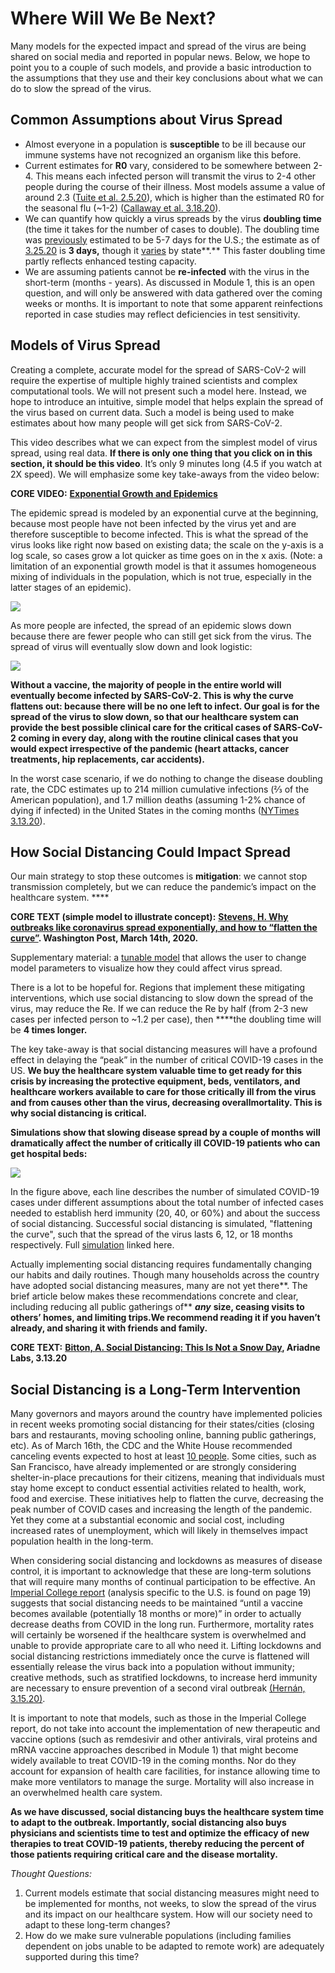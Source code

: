 # Where Will We Be Next?

Many models for the expected impact and spread of the virus are being shared on social media and reported in popular news. Below, we hope to point you to a couple of such models, and provide a basic introduction to the assumptions that they use and their key conclusions about what we can do to slow the spread of the virus.

## Common Assumptions about Virus Spread

* Almost everyone in a population is **susceptible** to be ill because our immune systems have not recognized an organism like this before.
* Current estimates for **R0** vary, considered to be somewhere between 2-4.  This means each infected person will transmit the virus to 2-4 other people during the course of their illness. Most models assume a value of around 2.3 \([Tuite et al. 2.5.20](https://annals.org/aim/fullarticle/2760912/reporting-epidemic-growth-reproduction-numbers-2019-novel-coronavirus-2019-ncov)\), which is higher than the estimated R0 for the seasonal flu \(~1-2\) \([Callaway et al. 3.18.20](https://www.nature.com/articles/d41586-020-00758-2)\). 
* We can quantify how quickly a virus spreads by the virus **doubling time** \(the time it takes for the number of cases to double\). The doubling time was [previously](https://drive.google.com/file/d/1DqfSnlaW6N3GBc5YKyBOCGPfdqOsqk1G/view) estimated to be 5-7 days for the U.S.; the estimate as of [3.25.20](https://ourworldindata.org/coronavirus#the-growth-rate-of-covid-19-deaths) is **3 days,** though it [varies](https://www.nytimes.com/interactive/2020/03/21/upshot/coronavirus-deaths-by-country.html) by state**.** This faster doubling time partly reflects enhanced testing capacity.
* We are assuming patients cannot be **re-infected** with the virus in the short-term \(months - years\). As discussed in Module 1, this is an open question, and will only be answered with data gathered over the coming weeks or months. It is important to note that some apparent reinfections reported in case studies may reflect deficiencies in test sensitivity.

## Models of Virus Spread

Creating a complete, accurate model for the spread of SARS-CoV-2 will require the expertise of multiple highly trained scientists and complex computational tools. We will not present such a model here. Instead, we hope to introduce an intuitive, simple model that helps explain the spread of the virus based on current data. Such a model is being used to make estimates about how many people will get sick from SARS-CoV-2.

This video describes what we can expect from the simplest model of virus spread, using real data. **If there is only one thing that you click on in this section, it should be this video**. It’s only 9 minutes long \(4.5 if you watch at 2X speed\). We will emphasize some key take-aways from the video below:

**CORE VIDEO:** [**Exponential Growth and Epidemics**](https://www.youtube.com/watch?v=Kas0tIxDvrg&feature=youtu.be)

The epidemic spread is modeled by an exponential curve at the beginning, because most people have not been infected by the virus yet and are therefore susceptible to become infected. This is what the spread of the virus looks like right now based on existing data; the scale on the y-axis is a log scale, so cases grow a lot quicker as time goes on in the x axis. \(Note: a limitation of an exponential growth model is that it assumes homogeneous mixing of individuals in the population, which is not true, especially in the latter stages of an epidemic\).

![](https://lh6.googleusercontent.com/BG0-Azf7hkmiepfnCwTBYEZC2NhPsVHSO6ijEVzZE9EifjeTsXyz3SqYILkv_nvRwDmWSxmKYR26ZunitJgrgZun2BVkLAB-j3k45a_PvWdghnlQ9C_ukslXQ2El9J9ljkpTKZKg)

As more people are infected, the spread of an epidemic slows down because there are fewer people who can still get sick from the virus. The spread of virus will eventually slow down and look logistic:

![](https://lh5.googleusercontent.com/6chbMUnZ0yQvpmTJOj97ZlhU1ExglupHBkbsL6ZoHRNyR8MYGf44Qo8HlDM8XteuGYNnun0zTOirdo1fAq7CSoKmNahTlxNGTjLxjasSiRObhgm2-nPfLREGcchKYkWQI1I_jHdB)

**Without a vaccine, the majority of people in the entire world will eventually become infected by SARS-CoV-2. This is why the curve flattens out: because there will be no one left to infect. Our goal is for the spread of the virus to slow down, so that our healthcare system can provide the best possible clinical care for the critical cases of SARS-CoV-2 coming in every day, along with the routine clinical cases that you would expect irrespective of the pandemic \(heart attacks, cancer treatments, hip replacements, car accidents\).** 

In the worst case scenario, if we do nothing to change the disease doubling rate, the CDC estimates up to 214 million cumulative infections \(⅔ of the American population\), and 1.7 million deaths \(assuming 1-2% chance of dying if infected\) in the United States in the coming months \([NYTimes 3.13.20](https://www.nytimes.com/2020/03/13/us/coronavirus-deaths-estimate.html)\).

## How Social Distancing Could Impact Spread

Our main strategy to stop these outcomes is **mitigation**: we cannot stop transmission completely, but we can reduce the pandemic’s impact on the healthcare system. ****

**CORE TEXT \(simple model to illustrate concept\):** [**Stevens, H. Why outbreaks like coronavirus spread exponentially, and how to “flatten the curve”**](https://www.washingtonpost.com/graphics/2020/world/corona-simulator/)**. Washington Post, March 14th, 2020.**

Supplementary material: a [tunable model](https://art-bd.shinyapps.io/nCov_control/) that allows the user to change model parameters to visualize how they could affect virus spread.

There is a lot to be hopeful for. Regions that implement these mitigating interventions, which use social distancing to slow down the spread of the virus, may reduce the Re. If we can reduce the Re by half \(from 2-3 new cases per infected person to ~1.2 per case\), then ****the doubling time will be **4 times longer.**

The key take-away is that social distancing measures will have a profound effect in delaying the “peak” in the number of critical COVID-19 cases in the US. **We buy the healthcare system valuable time to get ready for this crisis by increasing the protective equipment, beds, ventilators, and healthcare workers available to care for those critically ill from the virus and from causes other than the virus, decreasing overallmortality. This is why social distancing is critical.**

**Simulations show that slowing disease spread by a couple of months will dramatically affect the number of critically ill COVID-19 patients who can get hospital beds:**

![](https://lh6.googleusercontent.com/54Mgr3WoJZT_h-l6MgdiF4867zs6FDyE_hjX2klK5eMZnmK2kqqPpzaINN_qpOzhK98JSqoRaQ3Dmm-jNwyqYhRV_16QC704WXBlRtabnIMPmDsTMdoXfre-wUUCYWrK0iaOVYeL)

In the figure above, each line describes the number of simulated COVID-19 cases under different assumptions about the total number of infected cases needed to establish herd immunity \(20, 40, or 60%\) and about the success of social distancing. Successful social distancing is simulated, "flattening the curve", such that the spread of the virus lasts 6, 12, or 18 months respectively. Full [simulation](https://www.nytimes.com/interactive/2020/03/17/upshot/hospital-bed-shortages-coronavirus.html?auth=login-google) linked here.

Actually implementing social distancing requires fundamentally changing our habits and daily routines. Though many households across the country have adopted social distancing measures, many are not yet there**. The brief article below makes these recommendations concrete and clear, including reducing all public gatherings of** _**any**_ **size, ceasing visits to others’ homes, and limiting trips.We recommend reading it if you haven’t already, and sharing it with friends and family.**

**CORE TEXT:** [**Bitton, A. Social Distancing: This Is Not a Snow Day**](https://www.ariadnelabs.org/resources/articles/news/social-distancing-this-is-not-a-snow-day/)**, Ariadne Labs, 3.13.20**

## **Social Distancing is a Long-Term Intervention**

Many governors and mayors around the country have implemented policies in recent weeks promoting social distancing for their states/cities \(closing bars and restaurants, moving schooling online, banning public gatherings, etc\). As of March 16th, the CDC and the White House recommended canceling events expected to host at least [10 people](https://www.whitehouse.gov/wp-content/uploads/2020/03/03.16.20_coronavirus-guidance_8.5x11_315PM.pdf). Some cities, such as San Francisco, have already implemented or are strongly considering shelter-in-place precautions for their citizens, meaning that individuals must stay home except to conduct essential activities related to health, work, food and exercise. These initiatives help to flatten the curve, decreasing the peak number of COVID cases and increasing the length of the pandemic. Yet they come at a substantial economic and social cost, including increased rates of unemployment, which will likely in themselves impact population health in the long-term.

When considering social distancing and lockdowns as measures of disease control, it is important to acknowledge that these are long-term solutions that will require many months of continual participation to be effective. An [Imperial College report](https://www.imperial.ac.uk/media/imperial-college/medicine/sph/ide/gida-fellowships/Imperial-College-COVID19-NPI-modelling-16-03-2020.pdf) \(analysis specific to the U.S. is found on page 19\) suggests that social distancing needs to be maintained “until a vaccine becomes available \(potentially 18 months or more\)” in order to actually decrease deaths from COVID in the long run. Furthermore, mortality rates will certainly be worsened if the healthcare system is overwhelmed and unable to provide appropriate care to all who need it. Lifting lockdowns and social distancing restrictions immediately once the curve is flattened will essentially release the virus back into a population without immunity; creative methods, such as stratified lockdowns, to increase herd immunity are necessary to ensure prevention of a second viral outbreak [\(Hernán, 3.15.20\)](https://twitter.com/_MiguelHernan/status/1239227279512829953).

It is important to note that models, such as those in the Imperial College report, do not take into account the implementation of new therapeutic and vaccine options \(such as remdesivir and other antivirals, viral proteins and mRNA vaccine approaches described in Module 1\) that might become widely available to treat COVID-19 in the coming months. Nor do they account for expansion of health care facilities, for instance allowing time to make more ventilators to manage the surge. Mortality will also increase in an overwhelmed health care system.

**As we have discussed, social distancing buys the healthcare system time to adapt to the outbreak. Importantly, social distancing also buys physicians and scientists time to test and optimize the efficacy of new therapies to treat COVID-19 patients, thereby reducing the percent of those patients requiring critical care and the disease mortality.** 

_Thought Questions:_

1. Current models estimate that social distancing measures might need to be implemented for months, not weeks, to slow the spread of the virus and its impact on our healthcare system. How will our society need to adapt to these long-term changes?
2. How do we make sure vulnerable populations \(including families dependent on jobs unable to be adapted to remote work\) are adequately supported during this time? 

